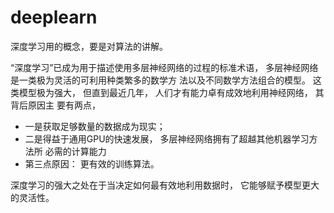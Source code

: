 # deeplearn

深度学习用的概念，要是对算法的讲解。

“深度学习”已成为用于描述使用多层神经网络的过程的标准术语， 多层神经网络是一类极为灵活的可利用种类繁多的数学方
法以及不同数学方法组合的模型。 这类模型极为强大， 但直到最近几年， 人们才有能力卓有成效地利用神经网络， 其背后原因主
要有两点，

*  一是获取足够数量的数据成为现实；
*  二是得益于通用GPU的快速发展， 多层神经网络拥有了超越其他机器学习方法所
必需的计算能力
* 第三点原因： 更有效的训练算法。 

深度学习的强大之处在于当决定如何最有效地利用数据时， 它能够赋予模型更大的灵活性。